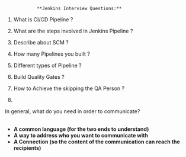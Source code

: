 				**Jenkins Interview Questions:**

1. What is CI/CD Pipeline ?

2. What are the steps involved in Jenkins Pipeline ?

3. Describe about SCM ?

4. How many Pipelines you built ?

5. Different types of Pipeline ?

6. Build Quality Gates ?

7. How to Achieve the skipping the QA Person ?

8. 

</details>
<summary>In general, what do you need in order to communicate?</summary><br><b>

  - A common language (for the two ends to understand)
  - A way to address who you want to communicate with
  - A Connection (so the content of the communication can reach the recipients)

</b></details>
